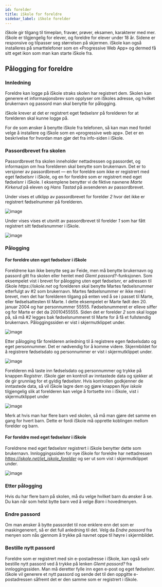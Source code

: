 ```yaml
---
id: forelder
title: iSkole for foreldre
sidebar_label: iSkole forelder
---
```


iSkole gir tilgang til timeplan, fravær, prøver, eksamen, karakterer med mer. iSkole er tilgjengelig for elever, og foreldre for elever under 18 år. Sidene er responsive og tilpasser seg størrelsen på skjermen. iSkole kan også installeres på  smarttelefoner som en «Progressive Web App» og dermed få sitt eget ikon som man kan starte iSkole fra.

## Pålogging for foreldre

### Innledning 
Foreldre kan logge på iSkole straks skolen har registrert dem. Skolen kan generere et informasjonsbrev som opplyser om iSkoles adresse, og hvilket
brukernavn og passord man skal benytte for pålogging. 

iSkole krever at det er registrert eget fødselsnr på forelderen for at forelderen skal kunne logge på. 

For de som ønsker å benytte iSkole fra telefonen, så kan man med fordel velge å installere og iSkole som en «progressive web app». Det er en beskrivelse for hvordan man gjør det fra info-siden i iSkole. 

### Passordbrevet fra skolen
Passordbrevet fra skolen inneholder nettadressen og passordet, og informasjon om hva forelderen skal benytte som brukernavn. Det er to versjoner av
passordbrevet — en for foreldre som ikke er registrert med eget fødselsnr i iSkole, og en for foreldre som er registrert med eget fødselsnr i iSkole. I eksemplene benytter vi de fiktive navnene _Marte Kirkerud_ på eleven og _Hans Tastad_ på avsenderen av passordbrevet.

Under vises et utklipp av passordbrevet for forelder _2_ hvor det ikke er registrert fødselnummer på forelderen. 

![image](https://user-images.githubusercontent.com/10975905/187922913-ba926474-105a-4e5d-b2dc-b048ed860ade.png)

Under vises vises et utsnitt av passordbrevet til forelder _1_ som har fått registrert sitt fødselsnummer i iSkole. 

![image](https://user-images.githubusercontent.com/10975905/187923030-dece63b5-f32b-4b55-a1d8-06156ab879a2.png)


### Pålogging

#### For foreldre uten eget fødselsnr i iSkole
Foreldrene kan ikke benytte seg av Feide, men må benytte brukernavn og passord gitt fra skolen eller hentet med _Glemt passord?_-funksjonen. Som eksempelet vist i brevet for pålogging uten eget fødselsnr, er adressen til iSkole _https://iskole.net_ og forelderen skal benytte Martes fødselsnummer etterfulgt av \#2 som brukernavn. Martes fødselsnummer er ikke med i brevet, men det har forelderen tilgang på enten ved å se i passet til Marte, eller fødselsattesten til Marte. I dette eksempelet er Marte født den 20. januar 2004 og har personnummer 55555. Fødselsnummeret er elleve siffer og for Marte er det da 20010455555. Siden det er forelder _2_ som skal logge på, så må _#2_ legges bak fødselsnummeret til Marte for å få et fullstendig brukernavn. Påloggingssiden er vist i skjermutklippet under.

![image](https://user-images.githubusercontent.com/10975905/187921550-2132347c-7059-4106-b586-581053a034d5.png)

Etter pålogging får forelderen anledning til å registrere egen fødselsdato og eget personnummer. Det er nødvendig for å komme videre. Skjermbildet for å registrere fødselsdato og personnummer er vist i skjermutklippet under.

![image](https://user-images.githubusercontent.com/10975905/187921425-cf8802d5-32df-46e4-a50d-c78b09539643.png)


Forelderen må taste inn fødselsdato og personnummer og trykke på knappen _Registrer_. iSkole gjør en kontroll av inntastede data og sjekker at de gir grunnlag for et gyldig fødselsnr. Hvis kontrollen godkjenner de inntastede data, så vil iSkole lagre dem og gjøre knappen _Nye iskole_ tilgjengelig slik at forelderen kan velge å fortsette inn i iSkole, vist i skjermutklippet under

![image](https://user-images.githubusercontent.com/10975905/187921707-41de5986-7385-4542-9701-fe58bb066218.png)

Merk at hvis man har flere barn ved skolen, så må man gjøre det samme en gang for hvert barn. Dette er fordi iSkole må opprette koblingen mellom forelder og barn. 

#### For foreldre med eget fødselsnr i iSkole

Foreldrene med eget fødselsnr registrert i iSkole benytter dette som brukernavn. Innloggingssiden for nye iSkole for foreldre har nettadressen _https://iskole.net/jet_iskole_forelder_ og ser ut som vist i skjermutklippet under.

![image](https://user-images.githubusercontent.com/10975905/187921896-e3840a6f-b47e-449e-9e59-04932edb60eb.png)

### Etter pålogging
Hvis du har flere barn på skolen, må du velge hvilket barn du ønsker å se. Du kan når som helst bytte barn ved å velge _Barn_ i hovedmenyen.

### Endre passord
Om man ønsker å bytte passordet til noe enklere enn det som er maskingenerert, så er det full anledning til det. Velg da _Endre passord_ fra menyen som nås gjennom å trykke på navnet oppe til høyre i skjermbildet. 

### Bestille nytt passord
Foreldre som er registrert med sin e-postadresse i iSkole, kan også selv bestille nytt passord ved å trykke på lenken _Glemt passord?_ fra innloggingssiden. Man må deretter fylle inn egen e-post og eget fødselsnr. iSkole vil generere et nytt passord og sende det til den oppgitte e-postadressen såfremt det er den samme som er registrert i iSkole. 

